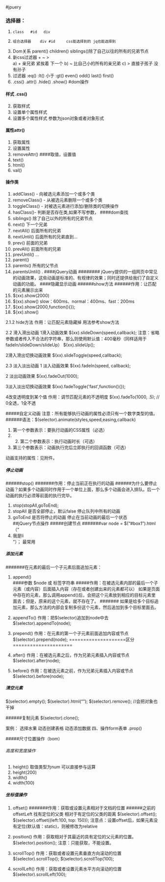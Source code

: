 #jpuery
### 选择器：
  1.     class   #id   div
  2.     组合选择器    div #id     css能选择到的 jq也能选择到
3. Dom关系   parent()   children()  siblings()除了自己以往的所有的兄弟节点
4.	新css过滤器  + ~  >   
a)	+  亲兄弟 紧挨着  下一个
b)	~	比自己小的所有的亲兄弟
c)	>	直接子孩子 没有孙子
5.	过滤器   :eq()    :lt() 小于   :gt()    even() 	odd()   last()    first()
6.	.css()   .attr()   .hide()    .show() 
#dom操作
#### 样式	.css()
2. 	获取样式
3.	设置单个属性样式
4.	设置多个属性样式  参数为json对象或者对象形式
####  属性attr()
1.	获取属性
2.	设置属性
3.   removeAttr()
####取值，设置值   
1.	text()
2.	html()
3.	val()
#### 操作类
 1.	addClass() - 向被选元素添加一个或多个类
2.	removeClass() - 从被选元素删除一个或多个类
3.	toggleClass() - 对被选元素进行添加/删除类的切换操作
4.	hasClass()- 判断是否存在类,如果不写参数，
####dom查找
1. siblings()  除了自己以外的所有的兄弟节点
2. 	next()	下一个兄弟
3.	nextAll()		后面所有的兄弟
4.	nextUntil()	后面所有的兄弟直到…
5.	prev()	前面的兄弟
6.	prevAll()		前面所有的兄弟
7.	prevUntil()		…
8.	parent()		
9.	parents()		所有的父节点
10.	parentsUntil()		.
	####jQuery动画
######## jQuery提供的一组网页中常见的动画效果，这些动画是标准的、有规律的效果；同时还提供给我们了自定义动画的功能。
####隐藏显示动画
######show方法
######作用：让匹配的元素展示出来
1. 	$(xx).show(2000)
2.	$(xx).show()		slow：600ms、normal：400ms、fast：200ms
3.	$(xx).show(2000,function(){});
4.	$(xx).show()


2.1.2	hide方法
作用：让匹配元素隐藏掉
用法参考show方法

2.2	滑入滑出动画
1滑入动画效果
	$(xx).slideDown(speed,callback);
注意：省略参数或者传入不合法的字符串，那么则使用默认值：400毫秒（同样适用于fadeIn/slideDown/slideUp）
	$(xx).slideUp();

2滑入滑出切换动画效果
	$(xx).slideToggle(speed,callback);

2.3	淡入淡出动画
1 淡入动画效果
		$(xx).fadeIn(speed, callback);

2 淡出动画效果
		$(xx).fadeOut(1000);

3淡入淡出切换动画效果
		$(xx).fadeToggle('fast',function(){});

4改变透明度到某个值
作用：调节匹配元素的不透明度 
		$(xx).fadeTo(1000, .5); //  0全透，1全不透



#####自定义动画
注意：所有能够执行动画的属性必须只有一个数字类型的值。
######语法：$(selector).animate(styles,speed,easing,callback)
1.	第一个参数表示：要执行动画的CSS属性（必选）
2.	 2.	第二个参数表示：执行动画时长（可选）
3.	第三个参数表示：动画执行完后立即执行的回调函数（可选）

动画支持的属性：见附件。

	


#####	停止动画
######stop()
#######作用：停止当前正在执行的动画
######为什么要停止动画？如果多个动画同时作用于一个单位上面，那么多个动画会进入排队。后一个动画的执行必须等前面的执行完毕。
1. stop(stopAll,goToEnd);
2. stopAll  是否全部停止，默认false 停止队列中所有的动画
3. goToEnd  是否将停止的动画  停止在当前动画的最后一个状态   
##jQuery节点操作
#####创建节点
#######var node = $(“#box1”).html（“<li>我是li</li>”）；  最常用
#####	添加元素
#######在元素的最后一个子元素后面追加元素：
1. append()   
####参数 $node   或   标签字符串
#####作用：在被选元素内部的最后一个子元素（或内容）后面插入内容（存在或者创建出来的元素都可以）
如果是页面中存在的元素，那么调用append()后，会把这个元素放到相应的目标元素里面去；但是，原来的这个元素，就不存在了。
####### 如果是给多个目标追加元素，那么方法的内部会复制多份这个元素，然后追加到多个目标里面去。
2. appendTo()
作用：把$(selector)追加到node中去
$(selector).appendTo(node);
3. prepend()
作用：在元素的第一个子元素前面追加内容或节点
$(selector).prepend(node);
====================区分=====================
4. after()
作用：在被选元素之后，作为兄弟元素插入内容或节点
$(selector).after(node);

5. before()
作用：在被选元素之前，作为兄弟元素插入内容或节点
$(selector).before(node);
#####	清空元素
$(selector).empty();
$(selector).html(“”);
$(selector).remove();  //会把对象也干掉

######复制元素
		$(selector).clone();
	

案例：
选择水果
动态创建表格
动态添加数据
四、操作form表单
.prop()

#####尺寸位置操作（bom）
######	高度和宽度操作
1. 	height()    取值类型为num  可以直接参与运算
2.	height(200)
3.	width()
4.	width(100)
#####	坐标值操作
1. offset() 
#######作用：获取或设置元素相对于文档的位置
######之前的offsetLeft  找有定位的父类 相对于有定位的父类的距离
	$(selector).offset();
	$(selector).offset({left:100, top: 150});
注意点：设置offset后，如果元素没有定位(默认值：static)，则被修改为relative

2. position() 
作用：获取相对于其最近的具有定位的父元素的位置。
	$(selector).position();
注意：只能获取，不能设置。

3. scrollTop() 
作用：获取或者设置元素垂直方向滚动的位置
	$(selector).scrollTop();
		$(selector).scrollTop(100);

4. scrollLeft() 
作用：获取或者设置元素水平方向滚动的位置
$(selector).scrollLeft(100);









